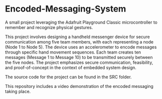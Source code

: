 # Encoded-Messaging-System

A small project leveraging the Adafruit Playground Classic microcontroller to remember and recognize physical gestures.

This project involves designing a handheld messenger device for secure communication among five team members, with each representing a node (Node 1 to Node 5). The device uses an accelerometer to encode messages through specific hand movement sequences. Each team creates ten messages (Message 1 to Message 10) to be transmitted securely between the five nodes. The project emphasizes secure communication, feasibility, and proof-of-concept in the context of embedded system design.

The source code for the project can be found in the SRC folder.

This repository includes a video demonstration of the encoded messaging taking place.
